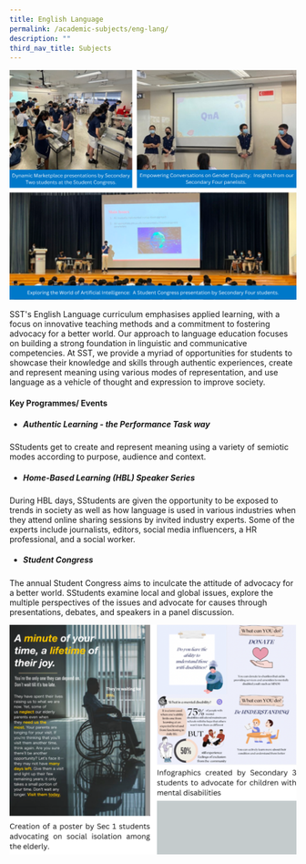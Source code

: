 ```yaml
---
title: English Language
permalink: /academic-subjects/eng-lang/
description: ""
third_nav_title: Subjects
---
```

![](/images/Curriculum/IP%20Cover%20Page%20(EL).png)

SST's English Language curriculum emphasises applied learning, with a focus on innovative teaching methods and a commitment to fostering advocacy for a better world. Our approach to language education focuses on building a strong foundation in linguistic and communicative competencies. At SST, we provide a myriad of opportunities for students to showcase their knowledge and skills through authentic experiences, create and represent meaning using various modes of representation, and use language as a vehicle of thought and expression to improve society.   
  

#### Key Programmes/ Events
* ##### Authentic Learning - the Performance Task way 
SStudents get to create and represent meaning using a variety of semiotic modes according to purpose, audience and context.

* ##### Home-Based Learning (HBL) Speaker Series 
During HBL days, SStudents are given the opportunity to be exposed to trends in society as well as how language is used in various industries when they attend online sharing sessions by invited industry experts. Some of the experts include journalists, editors, social media influencers, a HR professional, and a social worker.

* ##### Student Congress 
The annual Student Congress aims to inculcate the attitude of advocacy for a better world.  SStudents examine local and global issues, explore the multiple perspectives of the issues and advocate for causes through presentations,  debates, and speakers in a panel discussion.

![](/images/Artefact%20(LA).png)
